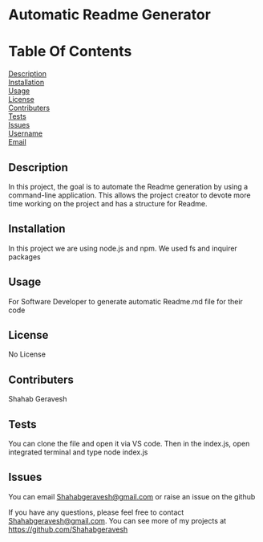 # Automatic Readme Generator


# Table Of Contents

[Description](*description) <br />
[Installation](*installation)<br />
[Usage](*usage)<br />
[License](*license)<br />
[Contributers](*contributers)<br />
[Tests](*tests)<br />
[Issues](*issues)<br />
[Username](*username)<br />
[Email](*email)<br />

## Description

In this project, the goal is to automate the Readme generation by using a command-line application. This allows the project creator to devote more time working on the project and has a structure for Readme.

## Installation

In this project we are using node.js and npm. We used fs and inquirer packages

## Usage

For Software Developer to generate automatic Readme.md file for their code

## License

No License

## Contributers

Shahab Geravesh

## Tests

You can clone the file and open it via VS code. Then in the index.js, open integrated terminal and type node index.js

## Issues

You can email Shahabgeravesh@gmail.com or raise an issue on the github

If you have any questions, please feel free to contact Shahabgeravesh@gmail.com.
You can see more of my projects at https://github.com/Shahabgeravesh
